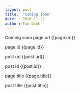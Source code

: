 ```yaml
---
layout: post
title:  "Coming soon"
date:   2016-11-22
author: Tom Dinh
---
```

Coming soon
page url {{page.url}}

page id {{page.id}}

post url {{post.url}}

post id {{post.id}}

page title {{page.title}}

post title {{post.title}}
